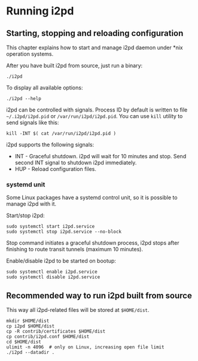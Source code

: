 Running i2pd
============

Starting, stopping and reloading configuration
----------------------------------------------

This chapter explains how to start and manage i2pd daemon under \*nix operation systems.

After you have built i2pd from source, just run a binary:

    ./i2pd

To display all available options:

    ./i2pd --help

i2pd can be controlled with signals. Process ID by default is written to file `~/.i2pd/i2pd.pid` or `/var/run/i2pd/i2pd.pid`.
You can use `kill` utility to send signals like this:

    kill -INT $( cat /var/run/i2pd/i2pd.pid )

i2pd supports the following signals:

* INT - Graceful shutdown. i2pd will wait for 10 minutes and stop. Send second INT signal to shutdown i2pd immediately.
* HUP - Reload configuration files.


### systemd unit

Some Linux packages have a systemd control unit, so it is possible to manage i2pd with it.

Start/stop i2pd:

    sudo systemctl start i2pd.service
    sudo systemctl stop i2pd.service --no-block

Stop command initiates a graceful shutdown process, i2pd stops after finishing to route transit tunnels (maximum 10 minutes).

Enable/disable i2pd to be started on bootup:

    sudo systemctl enable i2pd.service
    sudo systemctl disable i2pd.service


Recommended way to run i2pd built from source
---------------------------------------------

This way all i2pd-related files will be stored at `$HOME/dist`.

    mkdir $HOME/dist
    cp i2pd $HOME/dist
    cp -R contrib/certificates $HOME/dist
    cp contrib/i2pd.conf $HOME/dist
    cd $HOME/dist
    ulimit -n 4096  # only on Linux, increasing open file limit
    ./i2pd --datadir .

